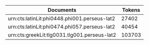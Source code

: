 | Documents                                                        | Tokens     |
| --                                                               | --         |
| urn:cts:latinLit:phi0448.phi001.perseus-lat2                     | 27402      |
| urn:cts:latinLit:phi0474.phi057.perseus-lat2                     | 40454      |
| urn:cts:greekLit:tlg0031.tlg001.perseus-lat2                     | 103703     |
